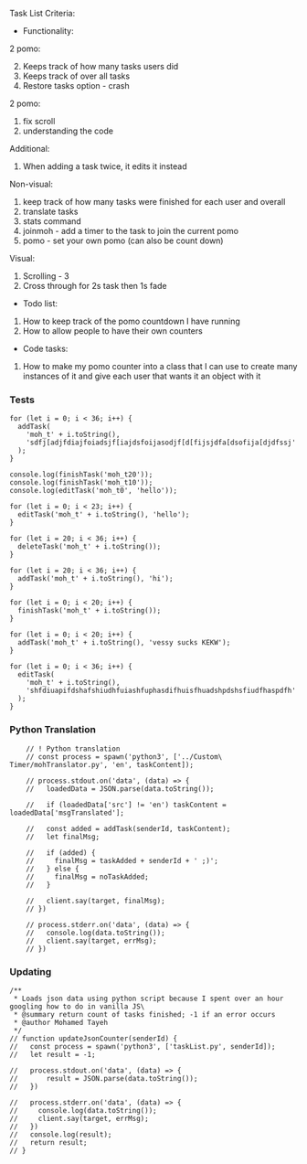 Task List Criteria:

- Functionality:

2 pomo:

2. Keeps track of how many tasks users did
3. Keeps track of over all tasks
4. Restore tasks option - crash

2 pomo:

1. fix scroll
2. understanding the code

Additional:

1. When adding a task twice, it edits it instead

Non-visual:

1. keep track of how many tasks were finished for each user and overall
2. translate tasks
3. stats command
4. joinmoh - add a timer to the task to join the current pomo
5. pomo - set your own pomo (can also be count down)

Visual:

1. Scrolling - 3
2. Cross through for 2s task then 1s fade

- Todo list:

1. How to keep track of the pomo countdown I have running
2. How to allow people to have their own counters

- Code tasks:

1. How to make my pomo counter into a class that I can use to create many instances of it
   and give each user that wants it an object with it

### Tests

```
for (let i = 0; i < 36; i++) {
  addTask(
    'moh_t' + i.toString(),
    'sdfj[adjfdiajfoiadsjf[iajdsfoijasodjf[d[fijsjdfa[dsofija[djdfssj'
  );
}

console.log(finishTask('moh_t20'));
console.log(finishTask('moh_t10'));
console.log(editTask('moh_t0', 'hello'));

for (let i = 0; i < 23; i++) {
  editTask('moh_t' + i.toString(), 'hello');
}

for (let i = 20; i < 36; i++) {
  deleteTask('moh_t' + i.toString());
}

for (let i = 20; i < 36; i++) {
  addTask('moh_t' + i.toString(), 'hi');
}

for (let i = 0; i < 20; i++) {
  finishTask('moh_t' + i.toString());
}

for (let i = 0; i < 20; i++) {
  addTask('moh_t' + i.toString(), 'vessy sucks KEKW');
}

for (let i = 0; i < 36; i++) {
  editTask(
    'moh_t' + i.toString(),
    'shfdiuapifdshafshiudhfuiashfuphasdifhuisfhuadshpdshsfiudfhaspdfh'
  );
}
```

### Python Translation

```
    // ! Python translation
    // const process = spawn('python3', ['../Custom\ Timer/mohTranslator.py', 'en', taskContent]);

    // process.stdout.on('data', (data) => {
    //   loadedData = JSON.parse(data.toString());

    //   if (loadedData['src'] != 'en') taskContent = loadedData['msgTranslated'];

    //   const added = addTask(senderId, taskContent);
    //   let finalMsg;

    //   if (added) {
    //     finalMsg = taskAdded + senderId + ' ;)';
    //   } else {
    //     finalMsg = noTaskAdded;
    //   }

    //   client.say(target, finalMsg);
    // })

    // process.stderr.on('data', (data) => {
    //   console.log(data.toString());
    //   client.say(target, errMsg);
    // })
```

### Updating

```
/**
 * Loads json data using python script because I spent over an hour googling how to do in vanilla JS\
 * @summary return count of tasks finished; -1 if an error occurs
 * @author Mohamed Tayeh
 */
// function updateJsonCounter(senderId) {
//   const process = spawn('python3', ['taskList.py', senderId]);
//   let result = -1;

//   process.stdout.on('data', (data) => {
//       result = JSON.parse(data.toString());
//   })

//   process.stderr.on('data', (data) => {
//     console.log(data.toString());
//     client.say(target, errMsg);
//   })
//   console.log(result);
//   return result;
// }
```
